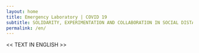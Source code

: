 ```yaml
---
layout: home
title: Emergency Laboratory | COVID 19
subtitle: SOLIDARITY, EXPERIMENTATION AND COLLABORATION IN SOCIAL DISTANCING CONDITIONS
permalink: /en/
---
```


<< TEXT IN ENGLISH >>
